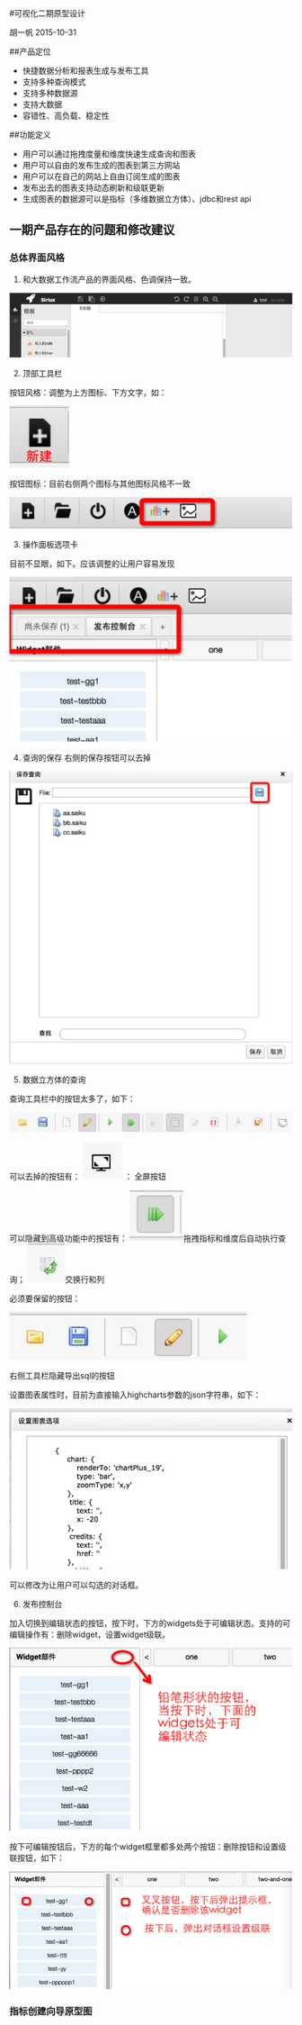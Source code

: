 #可视化二期原型设计

胡一帆 2015-10-31


##产品定位

* 快捷数据分析和报表生成与发布工具
* 支持多种查询模式
* 支持多种数据源
* 支持大数据
* 容错性、高负载、稳定性

##功能定义

* 用户可以通过拖拽度量和维度快速生成查询和图表
* 用户可以自由的发布生成的图表到第三方网站
* 用户可以在自己的网站上自由订阅生成的图表
* 发布出去的图表支持动态刷新和级联更新
* 生成图表的数据源可以是指标（多维数据立方体）、jdbc和rest api



## 一期产品存在的问题和修改建议

### 总体界面风格


1. 和大数据工作流产品的界面风格、色调保持一致。

 ![image](https://raw.githubusercontent.com/demotto/research/master/images/sb1.png)

2.	顶部工具栏

按钮风格：调整为上方图标、下方文字，如：

![image](https://raw.githubusercontent.com/demotto/research/master/images/sb2.png)

按钮图标：目前右侧两个图标与其他图标风格不一致

![image](https://raw.githubusercontent.com/demotto/research/master/images/sb3.png)


3.	操作面板选项卡

目前不显眼，如下。应该调整的让用户容易发现


![image](https://raw.githubusercontent.com/demotto/research/master/images/sb4.png)
 

4.	查询的保存
右侧的保存按钮可以去掉

![image](https://raw.githubusercontent.com/demotto/research/master/images/sb5.png)
 

5.	数据立方体的查询

查询工具栏中的按钮太多了，如下：

![image](https://raw.githubusercontent.com/demotto/research/master/images/sb6.png)

可以去掉的按钮有：
![image](https://raw.githubusercontent.com/demotto/research/master/images/sb13.png) ： 全屏按钮

可以隐藏到高级功能中的按钮有：
  ![image](https://raw.githubusercontent.com/demotto/research/master/images/sb7.png)拖拽指标和维度后自动执行查询；
  ![image](https://raw.githubusercontent.com/demotto/research/master/images/sb8.png)交换行和列

必须要保留的按钮：

![image](https://raw.githubusercontent.com/demotto/research/master/images/sb9.png)

右侧工具栏隐藏导出sql的按钮

设置图表属性时，目前为直接输入highcharts参数的json字符串，如下：

![image](https://raw.githubusercontent.com/demotto/research/master/images/sb10.png)

可以修改为让用户可以勾选的对话框。

6.	发布控制台

加入切换到编辑状态的按钮，按下时，下方的widgets处于可编辑状态。支持的可编辑操作有：删除widget，设置widget级联。

![image](https://raw.githubusercontent.com/demotto/research/master/images/sb11.png)

按下可编辑按钮后，下方的每个widget框里都多处两个按钮：删除按钮和设置级联按钮，如下：

![image](https://raw.githubusercontent.com/demotto/research/master/images/sb12.png)

### 指标创建向导原型图






